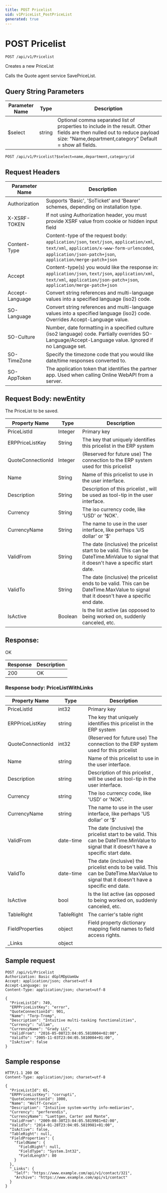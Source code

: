 ```yaml
---
title: POST Pricelist
uid: v1PriceList_PostPriceList
generated: true
---
```


# POST Pricelist

```http
POST /api/v1/Pricelist
```

Creates a new PriceList


Calls the Quote agent service SavePriceList.






## Query String Parameters

| Parameter Name | Type |  Description |
|----------------|------|--------------|
| $select | string |  Optional comma separated list of properties to include in the result. Other fields are then nulled out to reduce payload size: "Name,department,category" Default = show all fields. |

```http
POST /api/v1/Pricelist?$select=name,department,category/id
```


## Request Headers

| Parameter Name | Description |
|----------------|-------------|
| Authorization  | Supports 'Basic', 'SoTicket' and 'Bearer' schemes, depending on installation type. |
| X-XSRF-TOKEN   | If not using Authorization header, you must provide XSRF value from cookie or hidden input field |
| Content-Type | Content-type of the request body: `application/json`, `text/json`, `application/xml`, `text/xml`, `application/x-www-form-urlencoded`, `application/json-patch+json`, `application/merge-patch+json` |
| Accept         | Content-type(s) you would like the response in: `application/json`, `text/json`, `application/xml`, `text/xml`, `application/json-patch+json`, `application/merge-patch+json` |
| Accept-Language | Convert string references and multi-language values into a specified language (iso2) code. |
| SO-Language | Convert string references and multi-language values into a specified language (iso2) code. Overrides Accept-Language value. |
| SO-Culture | Number, date formatting in a specified culture (iso2 language) code. Partially overrides SO-Language/Accept-Language value. Ignored if no Language set. |
| SO-TimeZone | Specify the timezone code that you would like date/time responses converted to. |
| SO-AppToken | The application token that identifies the partner app. Used when calling Online WebAPI from a server. |

## Request Body: newEntity 

The PriceList to be saved. 

| Property Name | Type |  Description |
|----------------|------|--------------|
| PriceListId | Integer | Primary key |
| ERPPriceListKey | String | The key that uniquely identifies this pricelist in the ERP system |
| QuoteConnectionId | Integer | (Reserved for future use) The connection to the ERP system used for this pricelist |
| Name | String | Name of this pricelist to use in the user interface. |
| Description | String | Description of this pricelist , will be used as tool-tip in the user interface. |
| Currency | String | The iso currency code, like 'USD' or 'NOK'. |
| CurrencyName | String | The name to use in the user interface, like perhaps 'US dollar' or '$' |
| ValidFrom | String | The date (inclusive) the pricelist start to be valid. This can be DateTime.MinValue to signal that it doesn't have a specific start date. |
| ValidTo | String | The date (inclusive) the pricelist ends to be valid. This can be DateTime.MaxValue to signal that it doesn't have a specific end date. |
| IsActive | Boolean | Is the list active (as opposed to being worked on, suddenly canceled, etc. |

## Response:

OK

| Response | Description |
|----------------|-------------|
| 200 | OK |

### Response body: PriceListWithLinks

| Property Name | Type |  Description |
|----------------|------|--------------|
| PriceListId | int32 | Primary key |
| ERPPriceListKey | string | The key that uniquely identifies this pricelist in the ERP system |
| QuoteConnectionId | int32 | (Reserved for future use) The connection to the ERP system used for this pricelist |
| Name | string | Name of this pricelist to use in the user interface. |
| Description | string | Description of this pricelist , will be used as tool-tip in the user interface. |
| Currency | string | The iso currency code, like 'USD' or 'NOK'. |
| CurrencyName | string | The name to use in the user interface, like perhaps 'US dollar' or '$' |
| ValidFrom | date-time | The date (inclusive) the pricelist start to be valid. This can be DateTime.MinValue to signal that it doesn't have a specific start date. |
| ValidTo | date-time | The date (inclusive) the pricelist ends to be valid. This can be DateTime.MaxValue to signal that it doesn't have a specific end date. |
| IsActive | bool | Is the list active (as opposed to being worked on, suddenly canceled, etc. |
| TableRight | TableRight | The carrier's table right |
| FieldProperties | object | Field property dictionary mapping field names to field access rights. |
| _Links | object |  |

## Sample request

```http!
POST /api/v1/Pricelist
Authorization: Basic dGplMDpUamUw
Accept: application/json; charset=utf-8
Accept-Language: sv
Content-Type: application/json; charset=utf-8

{
  "PriceListId": 749,
  "ERPPriceListKey": "error",
  "QuoteConnectionId": 901,
  "Name": "Torp-Tromp",
  "Description": "Intuitive multi-tasking functionalities",
  "Currency": "ullam",
  "CurrencyName": "Grady LLC",
  "ValidFrom": "2016-05-08T23:04:05.5810004+02:00",
  "ValidTo": "2005-11-03T23:04:05.5810004+01:00",
  "IsActive": false
}
```

## Sample response

```http_
HTTP/1.1 200 OK
Content-Type: application/json; charset=utf-8

{
  "PriceListId": 65,
  "ERPPriceListKey": "corrupti",
  "QuoteConnectionId": 1000,
  "Name": "Wolff-Corwin",
  "Description": "Intuitive system-worthy info-mediaries",
  "Currency": "perferendis",
  "CurrencyName": "Luettgen, Carter and Mante",
  "ValidFrom": "2009-08-30T23:04:05.5819981+02:00",
  "ValidTo": "2014-01-28T23:04:05.5819981+01:00",
  "IsActive": false,
  "TableRight": null,
  "FieldProperties": {
    "fieldName": {
      "FieldRight": null,
      "FieldType": "System.Int32",
      "FieldLength": 80
    }
  },
  "_Links": {
    "Self": "https://www.example.com/api/v1/contact/321",
    "Archive": "https://www.example.com/api/v1/contact"
  }
}
```